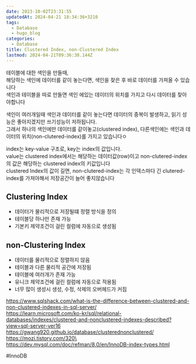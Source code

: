 ```yaml
---
date: 2023-10-02T23:31:55
updatedAt: 2024-04-21 18:34:36+3210
tags:
  - Database
  - hugo_blog
categories:
  - Database
title: Clustered Index, non-Clustered Index
lastmod: 2024-04-21T09:36:38.144Z
---
```

테이블에 대한 색인을 만들때,\
해당하는 색인에 데이터를 같이 놓는다면, 색인을 찾은 후 바로 데이터를 가져올 수 있습니다\
색인과 테이블을 따로 만들면 색인 에있는 데이터의 위치를 가지고 다시 데이터를 찾아야합니다

색인이 여러개일때 색인과 데이터를 같이 놓는다면 데이터의 중복이 발생하고, 읽기 성능은 좋아지겠지만 쓰기성능이 저하됩니다.\
그래서 하나의 색인에만 데이터를 같이놓고(clustered index), 다른색인에는 색인과 데이터의 위치(non-clutered-index)를 가지고 있습니다ㅇ

index는 key-value 구조로, key는 index의 값입니다.\
value는 clustered index에서는 해당하는 데이터값(row)이고 non-clutered-index의 값은 해당하는 clustered index의 키값입니다\
clustered Index의 값이 길면, non-clutered-index는 각 인덱스마다 긴 clutered-index를 가져야해서 저장공간이 늘어 좋지않습니다

## Clustering Index

* 데이터가 물리적으로 저장될떄 정렬 방식을 정의
* 테이블당 하나만 존재 가능
* 기본키 제약조건이 걸린 컬럼에 자동으로 생성됨

## non-Clustering Index

* 데이터를 물리적으로 정렬하지 않음
* 테이블과 다른 물리적 공간에 저장됨
* 테이블에 여러개가 존재 가능
* 유니크 제약조건에 걸린 컬럼에 자동으로 적용됨
* 너무 많이 생성시 생성, 수정, 삭제의 오버헤드가 커짐

<https://www.sqlshack.com/what-is-the-difference-between-clustered-and-non-clustered-indexes-in-sql-server/>\
<https://learn.microsoft.com/ko-kr/sql/relational-databases/indexes/clustered-and-nonclustered-indexes-described?view=sql-server-ver16>\
<https://gwang920.github.io/database/clusterednonclustered/>\
https://mozi.tistory.com/320\
https://dev.mysql.com/doc/refman/8.0/en/InnoDB-index-types.html

\#InnoDB
